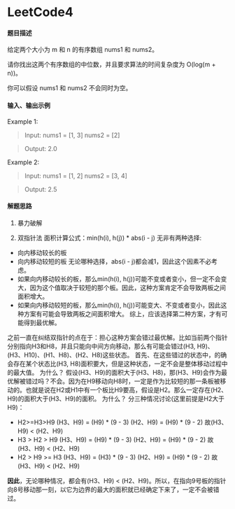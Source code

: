 # LeetCode4
#### 题目描述
给定两个大小为 m 和 n 的有序数组 nums1 和 nums2。

请你找出这两个有序数组的中位数，并且要求算法的时间复杂度为 O(log(m + n))。

你可以假设 nums1 和 nums2 不会同时为空。
#### 输入、输出示例
Example 1:
> Input: nums1 = [1, 3]
         nums2 = [2]

> Output: 2.0

Example 2:
> Input: nums1 = [1, 2]
         nums2 = [3, 4]

> Output: 2.5

#### 解题思路
1. 暴力破解

2. 双指针法
面积计算公式：min(h(i), h(j)) * abs(i - j)
无非有两种选择:
- 向内移动较长的板
- 向内移动较短的板
无论哪种选择，abs(i - j)都会减1，因此这个因素不必考虑。
- 如果向内移动较长的板，那么min(h(i), h(j))可能不变或者变小，但一定不会变大，因为这个值取决于较短的那个板。因此，这种方案肯定不会导致两板之间面积增大。
- 如果向内移动较短的板，那么min(h(i), h(j))可能变大、不变或者变小，因此这种方案有可能会导致两板之间面积增大。
综上，应该选择第二种方案，才有可能得到最优解。

之前一直在纠结双指针的点在于：担心这种方案会错过最优解。比如当前两个指针分别指向H3和H8，并且只能向中间方向移动，那么有可能会错过(H3, H9)、(H3、H10)、(H1、H8)、(H2、H8)这些状态。
首先、在这些错过的状态中，的确会存在某个状态比(H3, H8)面积要大，但是这种状态，一定不会是整体移动过程中的最大值。
为什么？
假设(H3、H9)的面积大于(H3、H8)，那(H3、H9)会作为最优解被错过吗？不会。因为在H9移动向H8时，一定是作为比较短的那一条板被移动的。也就是说在H2或H1中有一个板比H9要高，假设是H2。那么一定存在(H2、H9)的面积大于(H3、H9)的面积。
为什么？
分三种情况讨论(这里前提是H2大于H9)：
- H2>=H3>H9
(H3、H9) = (H9) * (9 - 3)
(H2、H9) = (H9) * (9 - 2)
故(H3、H9) < (H2、H9)
- H3 > H2 > H9
(H3、H9) = (H9) * (9 - 3)
(H2、H9) = (H9) * (9 - 2)
故(H3、H9) < (H2、H9)
- H2 > H9 >= H3
(H3、H9) = (H3) * (9 - 3)
(H2、H9) = (H9) * (9 - 2)
故(H3、H9) < (H2、H9)

**因此**，无论哪种情况，都会有(H3、H9) < (H2、H9)。所以，在指向9号板的指针向8号移动那一刻，以它为边界的最大的面积就已经确定下来了，一定不会被错过。